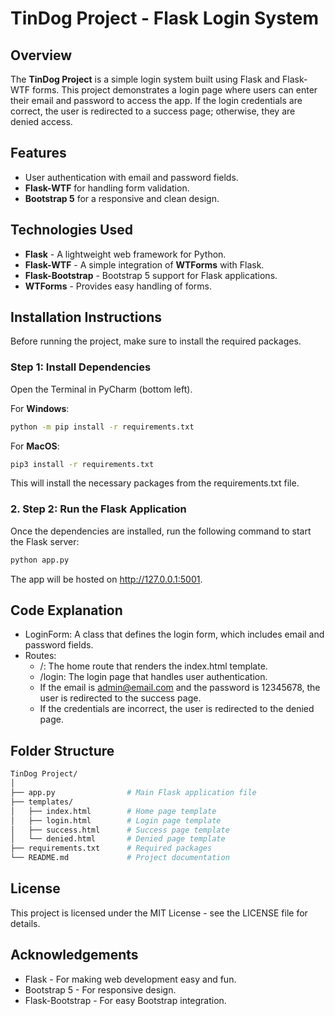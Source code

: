 # TinDog Project - Flask Login System



## Overview

The **TinDog Project** is a simple login system built using Flask and Flask-WTF forms. This project demonstrates a login page where users can enter their email and password to access the app. If the login credentials are correct, the user is redirected to a success page; otherwise, they are denied access.

## Features

- User authentication with email and password fields.
- **Flask-WTF** for handling form validation.
- **Bootstrap 5** for a responsive and clean design.

## Technologies Used

- **Flask** - A lightweight web framework for Python.
- **Flask-WTF** - A simple integration of **WTForms** with Flask.
- **Flask-Bootstrap** - Bootstrap 5 support for Flask applications.
- **WTForms** - Provides easy handling of forms.

## Installation Instructions

Before running the project, make sure to install the required packages.

### Step 1: Install Dependencies

Open the Terminal in PyCharm (bottom left). 

For **Windows**:

```bash
python -m pip install -r requirements.txt
```
For **MacOS**:

```bash
pip3 install -r requirements.txt
```
This will install the necessary packages from the requirements.txt file.
### 2. Step 2: Run the Flask Application
Once the dependencies are installed, run the following command to start the Flask server:
```bash
python app.py
```
The app will be hosted on http://127.0.0.1:5001.
## Code Explanation
- LoginForm: A class that defines the login form, which includes email and password fields.
- Routes:
  - /: The home route that renders the index.html template.
  - /login: The login page that handles user authentication.
  - If the email is admin@email.com and the password is 12345678, the user is redirected to the success page.
  - If the credentials are incorrect, the user is redirected to the denied page.
## Folder Structure
```bash
TinDog Project/
│
├── app.py                # Main Flask application file
├── templates/
│   ├── index.html        # Home page template
│   ├── login.html        # Login page template
│   ├── success.html      # Success page template
│   └── denied.html       # Denied page template
├── requirements.txt      # Required packages
└── README.md             # Project documentation
```
## License
This project is licensed under the MIT License - see the LICENSE file for details.
## Acknowledgements
- Flask - For making web development easy and fun.
- Bootstrap 5 - For responsive design.
- Flask-Bootstrap - For easy Bootstrap integration.
